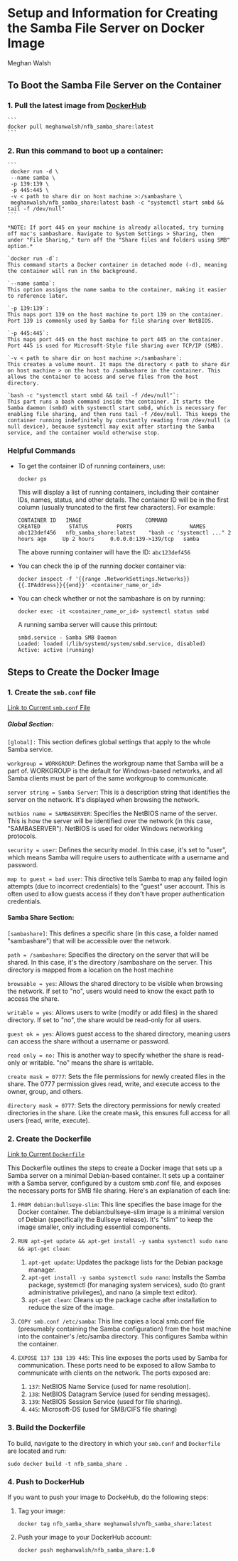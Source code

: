 # Setup and Information for Creating the Samba File Server on Docker Image
Meghan Walsh 

## To Boot the Samba File Server on the Container 
### 1. Pull the latest image from [DockerHub](https://hub.docker.com/r/meghanwalsh/nfb_samba_share)
    ```
    docker pull meghanwalsh/nfb_samba_share:latest
    ```

### 2. Run this command to boot up a container:
    ```
     docker run -d \
     --name samba \
     -p 139:139 \
     -p 445:445 \
     -v < path to share dir on host machine >:/sambashare \
     meghanwalsh/nfb_samba_share:latest bash -c "systemctl start smbd && tail -f /dev/null"
    ```

    *NOTE: If port 445 on your machine is already allocated, try turning off mac's sambashare. Navigate to System Settings > Sharing, then under "File Sharing," turn off the "Share files and folders using SMB" option.*

    `docker run -d`:
    This command starts a Docker container in detached mode (-d), meaning the container will run in the background.

    `--name samba`:
    This option assigns the name samba to the container, making it easier to reference later.

    `-p 139:139`:
    This maps port 139 on the host machine to port 139 on the container. Port 139 is commonly used by Samba for file sharing over NetBIOS.

    `-p 445:445`:
    This maps port 445 on the host machine to port 445 on the container. Port 445 is used for Microsoft-Style file sharing over TCP/IP (SMB). 

    `-v < path to share dir on host machine >:/sambashare`:
    This creates a volume mount. It maps the directory < path to share dir on host machine > on the host to /sambashare in the container. This allows the container to access and serve files from the host directory.

    `bash -c "systemctl start smbd && tail -f /dev/null"`:
    This part runs a bash command inside the container. It starts the Samba daemon (smbd) with systemctl start smbd, which is necessary for enabling file sharing, and then runs tail -f /dev/null. This keeps the container running indefinitely by constantly reading from /dev/null (a null device), because systemctl may exit after starting the Samba service, and the container would otherwise stop.
### Helpful Commands 

- To get the container ID of running containers, use:
    ```
    docker ps
    ```
    This will display a list of running containers, including their container IDs, names, status, and other details. The container ID will be in the first column (usually truncated to the first few characters). For example:
    ```
    CONTAINER ID   IMAGE                    COMMAND                  CREATED         STATUS         PORTS                  NAMES
    abc123def456   nfb_samba_share:latest    "bash -c 'systemctl ..." 2 hours ago     Up 2 hours     0.0.0.0:139->139/tcp   samba
    ```
    The above running container will have the ID: `abc123def456` 

- You can check the ip of the running docker container via:
    ```
    docker inspect -f '{{range .NetworkSettings.Networks}}{{.IPAddress}}{{end}}' <container_name_or_id>
    ```
- You can check whether or not the sambashare is on by running: 
    ```
    docker exec -it <container_name_or_id> systemctl status smbd
    ```
    A running samba server will cause this printout:
    ```
    smbd.service - Samba SMB Daemon
    Loaded: loaded (/lib/systemd/system/smbd.service, disabled)
    Active: active (running)
    ```

## Steps to Create the Docker Image 
### 1. Create the `smb.conf` file 
[Link to Current `smb.conf` File](https://github.com/MeghanW23/cohenlab_neurofeedback/blob/main/setup_samba_docker/smb.conf)

##### Global Section:
`[global]:` This section defines global settings that apply to the whole Samba service.

`workgroup = WORKGROUP`: Defines the workgroup name that Samba will be a part of. WORKGROUP is the default for Windows-based networks, and all Samba clients must be part of the same workgroup to communicate.

`server string = Samba Server`: This is a description string that identifies the server on the network. It's displayed when browsing the network.

`netbios name = SAMBASERVER`: Specifies the NetBIOS name of the server. This is how the server will be identified over the network (in this case, "SAMBASERVER"). NetBIOS is used for older Windows networking protocols.

`security = user`: Defines the security model. In this case, it's set to "user", which means Samba will require users to authenticate with a username and password.

`map to guest = bad user`: This directive tells Samba to map any failed login attempts (due to incorrect credentials) to the "guest" user account. This is often used to allow guests access if they don't have proper authentication credentials.

#### Samba Share Section:
`[sambashare]`: This defines a specific share (in this case, a folder named "sambashare") that will be accessible over the network.

`path = /sambashare`: Specifies the directory on the server that will be shared. In this case, it's the directory /sambashare on the server. This directory is mapped from a location on the host machine

`browsable = yes`: Allows the shared directory to be visible when browsing the network. If set to "no", users would need to know the exact path to access the share.

`writable = yes`: Allows users to write (modify or add files) in the shared directory. If set to "no", the share would be read-only for all users.

`guest ok = yes`: Allows guest access to the shared directory, meaning users can access the share without a username or password.

`read only = no:` This is another way to specify whether the share is read-only or writable. "no" means the share is writable.

`create mask = 0777`: Sets the file permissions for newly created files in the share. The 0777 permission gives read, write, and execute access to the owner, group, and others.

`directory mask = 0777`: Sets the directory permissions for newly created directories in the share. Like the create mask, this ensures full access for all users (read, write, execute).

### 2. Create the Dockerfile 
[Link to Current `Dockerfile`](https://github.com/MeghanW23/cohenlab_neurofeedback/blob/main/setup_samba_docker/Dockerfile)

This Dockerfile outlines the steps to create a Docker image that sets up a Samba server on a minimal Debian-based container. 
It sets up a container with a Samba server, configured by a custom smb.conf file, and exposes the necessary ports for SMB file sharing. Here's an explanation of each line:

1. `FROM debian:bullseye-slim`: This line specifies the base image for the Docker container. The debian:bullseye-slim image is a minimal version of Debian (specifically the Bullseye release). It's "slim" to keep the image smaller, only including essential components.

2. `RUN apt-get update && apt-get install -y samba systemctl sudo nano && apt-get clean`:
    1. `apt-get update`: Updates the package lists for the Debian package manager.
    2. `apt-get install -y samba systemctl sudo nano`: Installs the Samba package, systemctl (for managing system services), sudo (to grant administrative privileges), and nano (a simple text editor).
    3. `apt-get clean`: Cleans up the package cache after installation to reduce the size of the image.

3. `COPY smb.conf /etc/samba`: This line copies a local smb.conf file (presumably containing the Samba configuration) from the host machine into the container's /etc/samba directory. This configures Samba within the container.

4. `EXPOSE 137 138 139 445`: This line exposes the ports used by Samba for communication. These ports need to be exposed to allow Samba to communicate with clients on the network. The ports exposed are: 
    1. `137`: NetBIOS Name Service (used for name resolution).
    2. `138`: NetBIOS Datagram Service (used for sending messages).
    3. `139`: NetBIOS Session Service (used for file sharing).
    4. `445`: Microsoft-DS (used for SMB/CIFS file sharing)

### 3. Build the Dockerfile 
To build, navigate to the directory in which your `smb.conf` and `Dockerfile` are located and run: 
```
sudo docker build -t nfb_samba_share .
```

### 4. Push to DockerHub
If you want to push your image to DockeHub, do the following steps: 
1. Tag your image:

    ```
    docker tag nfb_samba_share meghanwalsh/nfb_samba_share:latest
    ```
2. Push your image to your DockerHub account: 
    ```
    docker push meghanwalsh/nfb_samba_share:1.0
    ```